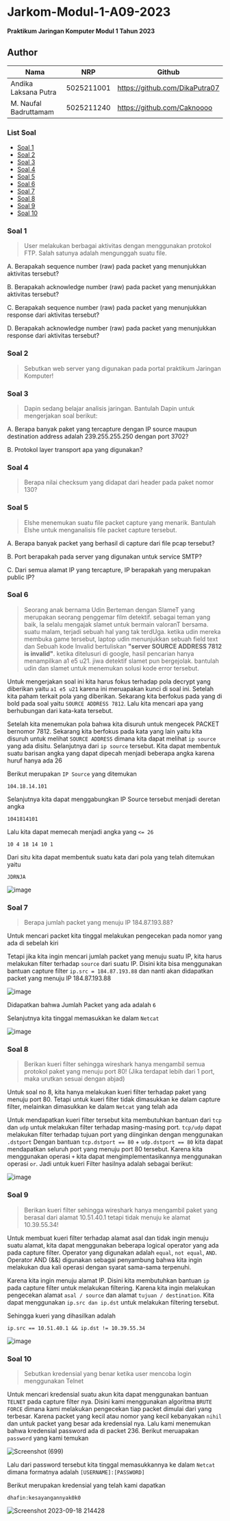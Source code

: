 # Jarkom-Modul-1-A09-2023
**Praktikum Jaringan Komputer Modul 1 Tahun 2023**

## Author
| Nama | NRP |Github |
|---------------------------|------------|--------|
|Andika Laksana Putra | 5025211001 | https://github.com/DikaPutra07 |
|M. Naufal Badruttamam | 5025211240 | https://github.com/Caknoooo |

### List Soal
- [Soal 1](#Soal-1)
- [Soal 2](#Soal-2)
- [Soal 3](#Soal-3)
- [Soal 4](#Soal-4)
- [Soal 5](#Soal-5)
- [Soal 6](#Soal-6)
- [Soal 7](#Soal-7)
- [Soal 8](#Soal-8)
- [Soal 9](#Soal-9)
- [Soal 10](#Soal-10)

### Soal 1
> User melakukan berbagai aktivitas dengan menggunakan protokol FTP. Salah satunya adalah mengunggah suatu file.

A. Berapakah sequence number (raw) pada packet yang menunjukkan aktivitas tersebut? 

B. Berapakah acknowledge number (raw) pada packet yang menunjukkan aktivitas tersebut? 

C. Berapakah sequence number (raw) pada packet yang menunjukkan response dari aktivitas tersebut?

D. Berapakah acknowledge number (raw) pada packet yang menunjukkan response dari aktivitas tersebut?

### Soal 2
> Sebutkan web server yang digunakan pada portal praktikum Jaringan Komputer!

### Soal 3
> Dapin sedang belajar analisis jaringan. Bantulah Dapin untuk mengerjakan soal berikut:

A. Berapa banyak paket yang tercapture dengan IP source maupun destination address adalah 239.255.255.250 dengan port 3702?

B. Protokol layer transport apa yang digunakan?

### Soal 4
> Berapa nilai checksum yang didapat dari header pada paket nomor 130?

### Soal 5
> Elshe menemukan suatu file packet capture yang menarik. Bantulah Elshe untuk menganalisis file packet capture tersebut.

A. Berapa banyak packet yang berhasil di capture dari file pcap tersebut?

B. Port berapakah pada server yang digunakan untuk service SMTP?

C. Dari semua alamat IP yang tercapture, IP berapakah yang merupakan public IP?

### Soal 6
> Seorang anak bernama Udin Berteman dengan SlameT yang merupakan seorang penggemar film detektif. sebagai teman yang baik, Ia selalu mengajak slamet untuk bermain valoranT bersama. suatu malam, terjadi sebuah hal yang tak terdUga. ketika udin mereka membuka game tersebut, laptop udin menunjukkan sebuah field text dan Sebuah kode Invalid bertuliskan **"server SOURCE ADDRESS 7812 is invalid"**. ketika ditelusuri di google, hasil pencarian hanya menampilkan a1 e5 u21. jiwa detektif slamet pun bergejolak. bantulah udin dan slamet untuk menemukan solusi kode error tersebut.

Untuk mengerjakan soal ini kita harus fokus terhadap pola decrypt yang diberikan yaitu ``a1 e5 u21`` karena ini meruapakan kunci di soal ini. Setelah kita paham terkait pola yang diberikan. Sekarang kita berfokus pada yang di bold pada soal yaitu ``SOURCE ADDRESS 7812``. Lalu kita mencari apa yang berhubungan dari kata-kata tersebut.

Setelah kita menemukan pola bahwa kita disuruh untuk mengecek PACKET bernomor 7812. Sekarang kita berfokus pada kata yang lain yaitu kita disuruh untuk melihat ``SOURCE ADDRESS`` dimana kita dapat melihat ``ip source`` yang ada disitu. Selanjutnya dari ``ip source`` tersebut. Kita dapat membentuk suatu barisan angka yang dapat dipecah menjadi beberapa angka karena huruf hanya ada 26

Berikut merupakan ``IP Source`` yang ditemukan 
```
104.18.14.101
```

Selanjutnya kita dapat menggabungkan IP Source tersebut menjadi deretan angka 
```
1041814101
```

Lalu kita dapat memecah menjadi angka yang ``<= 26``
```
10 4 18 14 10 1
```

Dari situ kita dapat membentuk suatu kata dari pola yang telah ditemukan yaitu 
```
JDRNJA
```

![image](https://github.com/Caknoooo/Jarkom-Modul-1-A09-2023/assets/92671053/ae9fece6-f243-4aba-912d-2cf47c2e4fbc)

### Soal 7
> Berapa jumlah packet yang menuju IP 184.87.193.88?

Untuk mencari packet kita tinggal melakukan pengecekan pada nomor yang ada di sebelah kiri

Tetapi jika kita ingin mencari jumlah packet yang menuju suatu IP, kita harus melakukan filter terhadap ``source`` dari suatu IP. Disini kita bisa menggunakan bantuan capture filter ``ip.src = 184.87.193.88`` dan nanti akan didapatkan packet yang menuju IP 184.87.193.88

![image](https://github.com/Caknoooo/Jarkom-Modul-1-A09-2023/assets/92671053/0106c219-8dc1-4f32-9d80-861e315becec)

Didapatkan bahwa Jumlah Packet yang ada adalah ``6``

Selanjutnya kita tinggal memasukkan ke dalam ``Netcat``

![image](https://github.com/Caknoooo/Jarkom-Modul-1-A09-2023/assets/92671053/2947185b-b7ff-4966-a28c-afe35185260a)

### Soal 8
> Berikan kueri filter sehingga wireshark hanya mengambil semua protokol paket yang menuju port 80! (Jika terdapat lebih dari 1 port, maka urutkan sesuai dengan abjad)

Untuk soal no 8, kita hanya melakukan kueri filter terhadap paket yang menuju port 80. Tetapi untuk kueri filter tidak dimasukkan ke dalam capture filter, melainkan dimasukkan ke dalam ``Netcat`` yang telah ada

Untuk mendapatkan kueri filter tersebut kita membutuhkan bantuan dari ``tcp`` dan ``udp`` untuk melakukan filter terhadap masing-masing port. ``tcp/udp`` dapat melakukan filter terhadap tujuan port yang diinginkan dengan menggunakan ``.dstport`` Dengan bantuan ``tcp.dstport == 80`` + ``udp.dstport == 80`` kita dapat mendapatkan seluruh port yang menuju port 80 tersebut. Karena kita menggunakan operasi ``+`` kita dapat mengimplementasikannya menggunakan operasi ``or``. Jadi untuk kueri Filter hasilnya adalah sebagai berikut:

![image](https://github.com/Caknoooo/Jarkom-Modul-1-A09-2023/assets/92671053/56213af9-61d3-4aca-b64d-1263a1651d6d)

### Soal 9
> Berikan kueri filter sehingga wireshark hanya mengambil paket yang berasal dari alamat 10.51.40.1 tetapi tidak menuju ke alamat 10.39.55.34!

Untuk membuat kueri filter terhadap alamat asal dan tidak ingin menuju suatu alamat, kita dapat menggunakan beberapa logical operator yang ada pada capture filter. Operator yang digunakan adalah ``equal``, ``not equal``, ``AND``. Operator AND (&&) digunakan sebagai penyambung bahwa kita ingin melakukan dua kali operasi dengan syarat sama-sama terpenuhi. 

Karena kita ingin menuju alamat IP. Disini kita membutuhkan bantuan ``ip`` pada capture filter untuk melakukan filtering. Karena kita ingin melakukan pengecekan alamat ``asal / source`` dan alamat ``tujuan / destination``. Kita dapat menggunakan ``ip.src dan ip.dst`` untuk melakukan filtering tersebut.

Sehingga kueri yang dihasilkan adalah 
```
ip.src == 10.51.40.1 && ip.dst != 10.39.55.34
```

![image](https://github.com/Caknoooo/Jarkom-Modul-1-A09-2023/assets/92671053/f8fff2a4-8fb6-43f1-b31f-0d7657db82b5)

### Soal 10
> Sebutkan kredensial yang benar ketika user mencoba login menggunakan Telnet

Untuk mencari kredensial suatu akun kita dapat menggunakan bantuan ``TELNET`` pada capture filter nya. Disini kami menggunakan algoritma ``BRUTE FORCE`` dimana kami melakukan pengecekan tiap packet dimulai dari yang terbesar. Karena packet yang kecil atau nomor yang kecil kebanyakan ``nihil`` dan untuk packet yang besar ada kredensial nya. Lalu kami menemukan bahwa kredensial password ada di packet 236. Berikut meruapakan ``password`` yang kami temukan 

![Screenshot (699)](https://github.com/Caknoooo/Jarkom-Modul-1-A09-2023/assets/92671053/f58d19ac-efa3-4401-8842-d455ee63823a)

Lalu dari password tersebut kita tinggal memasukkannya ke dalam ``Netcat`` dimana formatnya adalah ``[USERNAME]:[PASSWORD]``

Berikut merupakan kredensial yang telah kami dapatkan
```
dhafin:kesayangannyak0k0
```

![Screenshot 2023-09-18 214428](https://github.com/Caknoooo/Jarkom-Modul-1-A09-2023/assets/92671053/4b02dde3-6a94-4092-890f-7a2d74154900)
